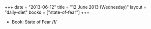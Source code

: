 +++
date = "2013-06-12"
title = "12 June 2013 (Wednesday)"
layout = "daily-diet"
books = ["state-of-fear"]
+++


* Book: State of Fear /f/